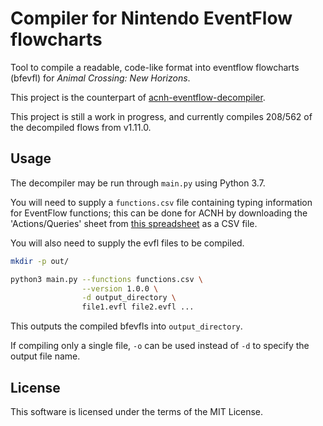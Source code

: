 # Compiler for Nintendo EventFlow flowcharts

Tool to compile a readable, code-like format into eventflow flowcharts (bfevfl) for *Animal Crossing: New Horizons*.

This project is the counterpart of [acnh-eventflow-decompiler](https://github.com/asteriation/acnh-eventflow-decompiler).

This project is still a work in progress, and currently compiles 208/562 of the decompiled flows
from v1.11.0.

## Usage

The decompiler may be run through `main.py` using Python 3.7.

You will need to supply a `functions.csv` file containing typing information for EventFlow functions; this can be done for ACNH by downloading the 'Actions/Queries' sheet from [this
spreadsheet](https://docs.google.com/spreadsheets/d/1AYM-UeRkbJuGy_nKv7AMngevwBtMdZPtfoHEQev8BhM/edit) as a CSV file.

You will also need to supply the evfl files to be compiled.

```bash
mkdir -p out/

python3 main.py --functions functions.csv \
                --version 1.0.0 \
                -d output_directory \
                file1.evfl file2.evfl ...
```

This outputs the compiled bfevfls into `output_directory`.

If compiling only a single file, `-o` can be used instead of `-d` to specify the output file name.

## License

This software is licensed under the terms of the MIT License.
